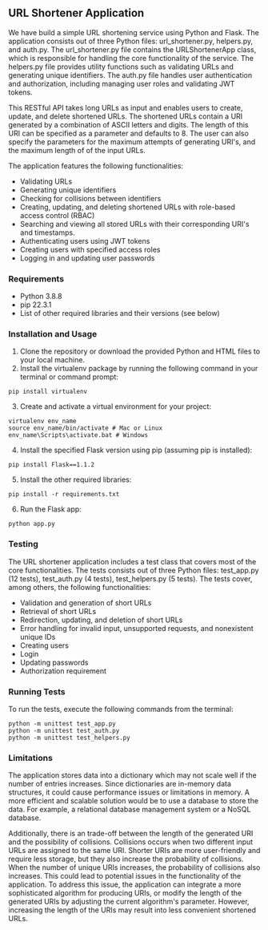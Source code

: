 ## URL Shortener Application
We have build a simple URL shortening service using Python and Flask. The application consists out of three Python files: url_shortener.py, helpers.py, and auth.py. The url_shortener.py file contains the URLShortenerApp class, which is responsible for handling the core functionality of the service. The helpers.py file provides utility functions such as validating URLs and generating unique identifiers. The auth.py file handles user authentication and authorization, including managing user roles and validating JWT tokens.

This RESTful API takes long URLs as input and enables users to create, update, and delete shortened URLs. The shortened URLs contain a URI generated by a combination of ASCII letters and digits. The length of this URI can be specified as a parameter and defaults to 8. The user can also specify the parameters for the maximum attempts of generating URI's, and the maximum length of of the input URLs. 

The application features the following functionalities: 
* Validating URLs
* Generating unique identifiers
* Checking for collisions between identifiers
* Creating, updating, and deleting shortened URLs with role-based access control (RBAC)
* Searching and viewing all stored URLs with their corresponding URI's and timestamps.
* Authenticating users using JWT tokens
* Creating users with specified access roles
* Logging in and updating user passwords

### Requirements
* Python 3.8.8
* pip 22.3.1
* List of other required libraries and their versions (see below)

### Installation and Usage
1. Clone the repository or download the provided Python and HTML files to your local machine.
2. Install the virtualenv package by running the following command in your terminal or command prompt:
```console
pip install virtualenv
```
3. Create and activate a virtual environment for your project:
```console
virtualenv env_name
source env_name/bin/activate # Mac or Linux
env_name\Scripts\activate.bat # Windows
```
4. Install the specified Flask version using pip (assuming pip is installed):
```console
pip install Flask==1.1.2
```
5. Install the other required libraries:
```console
pip install -r requirements.txt
```
6. Run the Flask app:
```console
python app.py
```

### Testing
The URL shortener application includes a test class that covers most of the core functionalities. The tests consists out of three Python files: test_app.py (12 tests), test_auth.py (4 tests), test_helpers.py (5 tests). The tests cover, among others, the following functionalities:
* Validation and generation of short URLs
* Retrieval of short URLs
* Redirection, updating, and deletion of short URLs
* Error handling for invalid input, unsupported requests, and nonexistent unique IDs
* Creating users
* Login
* Updating passwords
* Authorization requirement

### Running Tests
To run the tests, execute the following commands from the terminal:
```console
python -m unittest test_app.py
python -m unittest test_auth.py
python -m unittest test_helpers.py
```

### Limitations
The application stores data into a dictionary which may not scale well if the number of entries increases. Since dictionaries are in-memory data structures, it could cause performance issues or limitations in memory. A more efficient and scalable solution would be to use a database to store the data. For example, a relational database management system or a NoSQL database.

Additionally, there is an trade-off between the length of the generated URI and the possibility of collisions. Collisions occurs when two different input URLs are assigned to the same URI. Shorter URIs are more user-friendly and require less storage, but they also increase the probability of collisions. When the number of unique URIs increases, the probability of collisions also increases. This could lead to potential issues in the functionality of the application. To address this issue, the application can integrate a more sophisticated algorithm for producing URIs, or modify the length of the generated URIs by adjusting the current algorithm's parameter. However, increasing the length of the URIs may result into less convenient shortened URLs.